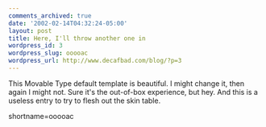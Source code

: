 ```yaml
---
comments_archived: true
date: '2002-02-14T04:32:24-05:00'
layout: post
title: Here, I'll throw another one in
wordpress_id: 3
wordpress_slug: ooooac
wordpress_url: http://www.decafbad.com/blog/?p=3
---
```

This Movable Type default template is beautiful.  I might change it, then again I might not.  Sure it's the out-of-box experience, but hey.  And this is a useless entry to try to flesh out the skin table.
<!--more-->
shortname=ooooac
